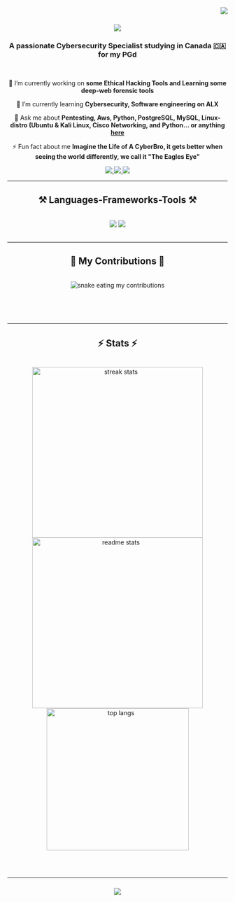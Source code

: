 <img align="right" src="https://visitor-badge.laobi.icu/badge?page_id=James-chuks.James-chuks" />

<h1 align="center">
    <img src="https://readme-typing-svg.herokuapp.com/?font=Righteous&size=35&center=true&vCenter=true&width=500&height=70&duration=4000&lines=Hi+There!+👋;+I'm+James-Ude+Chukwuemeka!;" />
<script src="https://tryhackme.com/badge/3054945"> </script>
</h1>



<h3 align="center">A passionate Cybersecurity Specialist studying in Canada 🇨🇦 for my PGd</h3>

<br/>

<div align="center">
 
 🔭 I’m currently working on **some Ethical Hacking Tools and Learning some deep-web forensic tools**
 
 🌱 I’m currently learning **Cybersecurity, Software engineering on ALX**

 💬 Ask me about **Pentesting, Aws, Python, PostgreSQL, MySQL, Linux-distro (Ubuntu & Kali Linux, Cisco Networking, and Python... or anything [here](https://github.com/James-chuks/James-chuks/issues)**

 ⚡ Fun fact about me **Imagine the Life of A CyberBro, it gets better when seeing the world differently, we call it "The Eagles Eye"**
 
 </div>
 
<div align="center"> 
  <a href="mailto:udejames27@gmail.com">
    <img src="https://img.shields.io/badge/Gmail-333333?style=for-the-badge&logo=gmail&logoColor=red" />
  </a>
  <a href="https://www.linkedin.com/in/james-james-ude-04a12bbb" target="_blank">
    <img src="https://img.shields.io/badge/LinkedIn-0077B5?style=for-the-badge&logo=linkedin&logoColor=white" target="_blank" />
  </a>
  <a href="https://github.com/James-chuks" target="_blank">
     <img src="https://img.shields.io/badge/Portfolio-FF5722?style=for-the-badge&logo=todoist&logoColor=white" target="_blank" /> <!-- PostgreSQL, Apple, google-chrome are other good icon options -->
  </a>
</div>

 <hr/>
 
<h2 align="center">⚒️ Languages-Frameworks-Tools ⚒️</h2>
<br/>
<div align="center">
    <img src="https://skillicons.dev/icons?i=react,bootstrap,mui,html,css,vscode,github,figma,tailwind,git,r" />
    <img src="https://skillicons.dev/icons?i=nodejs,python,javascript,typescript,express,firebase,mongodb,c,java,nextjs,mysql,flask" /><br>
</div>

<br/>
<hr/>

<div align="center">
  <h2>🐍 My Contributions 🐍</h2>
  <br>
  <img alt="snake eating my contributions" src="https://raw.githubusercontent.com/James-chuks/James-chuks/output/github-contribution-grid-snake.svg" />
  
  <br/><br/><br/>
</div>

<hr/>

<h2 align="center">⚡ Stats ⚡</h2>
<br>
<div align=center>
  <img width=390 src="https://github-readme-streak-stats.demolab.com/?user=James-chuks&count_private=true&theme=react&border_radius=10" alt="streak stats"/>
  <img width=390 src="https://github-readme-stats.vercel.app/api?username=James-chuks&count_private=true&show_icons=true&theme=react&rank_icon=github&border_radius=10" alt="readme stats" />
  <br/>
  <img width=325 align="center" src="https://github-readme-stats.vercel.app/api/top-langs/?username=James-chuks&hide=HTML&langs_count=8&layout=compact&theme=react&border_radius=10&size_weight=0.5&count_weight=0.5&exclude_repo=github-readme-stats" alt="top langs" />
</div>

<br/><br/>
<hr/>

<h3 align="center">
    <img src="https://readme-typing-svg.herokuapp.com/?font=Righteous&size=25&center=true&vCenter=true&width=500&height=70&duration=4000&lines=Thanks+for+visiting!+✌️;+Shoot+me+a+message+on+Linkedin!;I'm+always+down+to+collab+:)">
</h3>

<br/>


